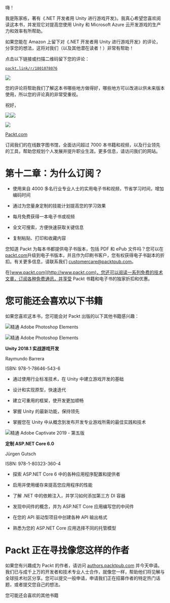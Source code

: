 嗨！

我是陈家栋，著有《.NET 开发者用 Unity 进行游戏开发》。我真心希望您喜欢阅读这本书，并发现它对提高您使用 Unity 和 Microsoft Azure 云开发游戏的生产力和效率有所帮助。

如果您能在 Amazon 上留下对《.NET 开发者用 Unity 进行游戏开发》的评论，分享您的想法，这将对我们（以及其他潜在读者！）非常有帮助！

点击以下链接或扫描二维码留下您的评论：

[`packt.link/r/1801078076`](https://packt.link/r/1801078076)

![](img/qr-code-https___packt.link_r_1801078076.jpg)

您的评论将帮助我们了解这本书哪些地方做得好，哪些地方可以改进以供未来版本使用，所以您的评论真的非常受重视。

祝好，

![](img/Author_sign.jpg)![](img/Author_pic.jpg)

![](img/Packt_Logo_Orange__f36f26.png)

[Packt.com](http://Packt.com)

订阅我们的在线数字图书馆，全面访问超过 7000 本书籍和视频，以及行业领先的工具，帮助您规划个人发展并提升职业生涯。更多信息，请访问我们的网站。

# 第十二章：为什么订阅？

+   使用来自 4000 多名行业专业人士的实用电子书和视频，节省学习时间，增加编码时间

+   通过为您量身定制的技能计划提高您的学习效果

+   每月免费获得一本电子书或视频

+   全文可搜索，方便快速获取关键信息

+   复制粘贴、打印和收藏内容

您知道 Packt 为每本书都提供电子书版本，包括 PDF 和 ePub 文件吗？您可以在[packt.com](http://packt.com)升级到电子书版本，并且作为印刷书客户，您有权获得电子书副本的折扣。有关更多信息，请联系我们 customercare@packtpub.com。

在[www.packt.com](http://www.packt.com)，您还可以阅读一系列免费的技术文章，订阅各种免费通讯，并享受 Packt 书籍和电子书的独家折扣和优惠。

# 您可能还会喜欢以下书籍

如果您喜欢这本书，您可能会对 Packt 出版的以下其他书籍感兴趣：

![精通 Adobe Photoshop Elements](img/Cover_1.png)

![精通 Adobe Photoshop Elements](img/Cover_1.png)

**Unity 2018.1 实战游戏开发**

Raymundo Barrera

ISBN: 978-1-78646-543-6

+   通过使用行业标准技术，在 Unity 中建立游戏开发的基础

+   设计和实现原型，快速迭代

+   建立可重用的框架，使开发更加顺畅

+   掌握 Unity 的最新功能，保持领先

+   掌握您在 Unity 中从概念到发布开发专业游戏所需的最佳实践和技术

![精通 Adobe Captivate 2019 - 第五版](img/Cover_2.png)

**定制 ASP.NET Core 6.0**

Jürgen Gutsch

ISBN: 978-1-80323-360-4

+   探索 ASP.NET Core 6 中的各种应用程序配置和提供者

+   启用并使用缓存来提高您应用程序的性能

+   了解 .NET 中的依赖注入，并学习如何添加第三方 DI 容器

+   发现中间件的概念，并为 ASP.NET Core 应用编写您的中间件

+   在您的 API 驱动型项目中创建各种 API 输出格式

+   熟悉为您的 ASP.NET Core 应用选择不同的托管模型

# Packt 正在寻找像您这样的作者

如果您有兴趣成为 Packt 的作者，请访问 [authors.packtpub.com](http://authors.packtpub.com) 并今天申请。我们已与成千上万的开发者和技术专业人士合作，就像您一样，帮助他们将见解与全球技术社区分享。您可以提交一般申请，申请我们正在招募作者的特定热门话题，或者提交您自己的想法。

您可能还会喜欢的其他书籍
